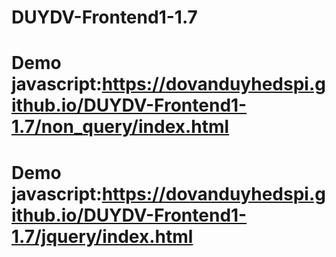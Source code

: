 # DUYDV-Frontend1-1.7
# Demo javascript:https://dovanduyhedspi.github.io/DUYDV-Frontend1-1.7/non_query/index.html
# Demo javascript:https://dovanduyhedspi.github.io/DUYDV-Frontend1-1.7/jquery/index.html
